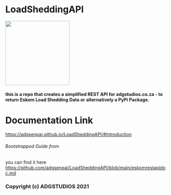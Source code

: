 # LoadSheddingAPI

<img src = "https://user-images.githubusercontent.com/45560312/140890864-9a1280ae-091c-432a-aa89-ad0a4f064df7.png" height="200px">

#### this is a repo that creates a simplified REST API for adgstudios.co.za - to return Eskom Load Shedding Data or alternatively a PyPi Package.

# Documentation Link

<https://adgsenpai.github.io/LoadSheddingAPI/#Introduction>

###### Bootstrapped Guide from

you can find it here
<https://github.com/adgsenpai/LoadSheddingAPI/blob/main/eskomrestapidoc.md>

### Copyright (c) ADGSTUDIOS 2021

